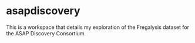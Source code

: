 # asapdiscovery

This is a workspace that details my exploration of the Fregalysis dataset for the ASAP Discovery Consortium. 
